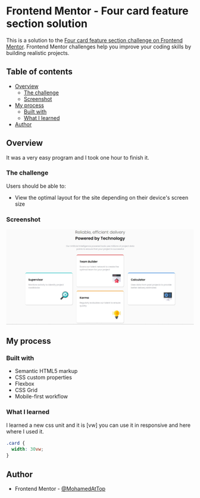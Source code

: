 # Frontend Mentor - Four card feature section solution

This is a solution to the [Four card feature section challenge on Frontend Mentor](https://www.frontendmentor.io/challenges/four-card-feature-section-weK1eFYK). Frontend Mentor challenges help you improve your coding skills by building realistic projects.

## Table of contents

- [Overview](#overview)
  - [The challenge](#the-challenge)
  - [Screenshot](#screenshot)
- [My process](#my-process)
  - [Built with](#built-with)
  - [What I learned](#what-i-learned)
- [Author](#author)

## Overview

It was a very easy program and I took one hour to finish it.

### The challenge

Users should be able to:

- View the optimal layout for the site depending on their device's screen size

### Screenshot

![](./screenshot.jpg)

## My process

### Built with

- Semantic HTML5 markup
- CSS custom properties
- Flexbox
- CSS Grid
- Mobile-first workflow

### What I learned

I learned a new css unit and it is [vw] you can use it in responsive and here where I used it.

```css
.card {
  width: 30vw;
}
```

## Author

- Frontend Mentor - [@MohamedAtTop](https://www.frontendmentor.io/profile/MohamedAtTop)
